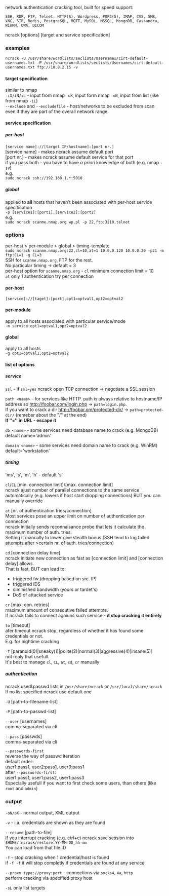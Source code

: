 network authentication cracking tool, built for speed
support:
```
SSH, RDP, FTP, Telnet, HTTP(S), Wordpress, POP3(S), IMAP, CVS, SMB, VNC, SIP, Redis, PostgreSQL, MQTT, MySQL, MSSQL, MongoDB, Cassandra, WinRM, OWA, DICOM
```

ncrack [options]  [target and service specification]
### examples
`ncrack -U /usr/share/wordlists/seclists/Usernames/cirt-default-usernames.txt -P /usr/share/wordlists/seclists/Usernames/cirt-default-usernames.txt ftp://10.0.2.15 -v`  


#### target specification
similar to nmap  
`-iX/iN/iL` - input from nmap `-oX`, input form nmap `-oN`, input from list (like from nmap `-iL`)  
`--exclude` and `--excludefile` - host/networks to be excluded from scan even if they are part of the overall network range

#### service specification
##### per-host
`[service name]://[target IP/hostname]:[port nr.]`  
[service name] - makes ncrack assume default port  
[port nr.] - makes ncrack assume default service for that port  
if you pass both - you have to have *a priori* knowledge of both (e.g. nmap `-sV`)  
e.g.  
`sudo ncrack ssh://192.168.1.*:5910`  

##### global
applied to **all** hosts that haven't been associated with per-host service specification  
`-p [service1]:[port1],[service2]:[port2]`  
e.g.  
`sudo ncrack scanme.nmap.org wp.pl -p 22,ftp:3210,telnet`

### options
per-host > per-module > global > timing-template  
`sudo ncrack scanme.nmap.org:22,cl=10,at=1 10.0.0.120 10.0.0.20 -p21 -m ftp:CL=1 -g CL=3`  
SSH for `scanme.nmap.org`, FTP for the rest.  
No particular timing -> default = 3  
per-host option for `scanme.nmap.org` - `cl` minimum connection limit = 10  
`at` only 1 authentication try per connection  

#### per-host
`[service]://[taget]:[port],opt1=optval1,opt2=optval2`
#### per-module
apply to all hosts associated with particular service/mode  
`-m service:opt1=optval1,opt2=optval2`  
#### global
apply to all hosts  
`-g opt1=optval1,opt2=optval2`

#### list of options
##### service
`ssl` - if `ssl=yes` ncrack open TCP connection -> negotiate a SSL session  

`path <name>`  - for services like HTTP. path is always relative to hostname/IP address so http://foobar.com/login.php -> `path=login.php`.  
If you want to crack a dir http://foobar.om/protected-dir/ -> `path=protected-dir/`  (remeber about the "/" at the end)  
**If  ''`=`'' in URL - escape it**

`db <name>` - some services need database name to crack (e.g. MongoDB)
default name='admin'

`domain <name>` -  some services need domain name to crack (e.g. WinRM)
default='workstation'

##### timing
'ms', 's', 'm', 'h' - default 's'

`cl`/`CL` [min. connection limit]/[max. connection limit]  
ncrack ajust number of parallel connections to the same service automatically (e.g. lowers if host start dropping connections) BUT you can manually override

`at` [nr. of authentication tries/connection]  
Most services pose an upper ilmit on number of authentication per connection  
ncrack initially sends reconnaisance probe that lets it calculate the maximum number of auth. tries.  
Setting it manually to lower give stealth bonus (SSH tend to log failed attempts after >certain nr. of auth. tries/connection)  

`cd` [connection delay time]  
ncrack initiate new connection as fast as [connection limit] and [connection delay] allows.  
That is fast, BUT can lead to:
- triggered fw (dropping based on src. IP)
- triggered IDS
- diminished bandwidth (yours or tardet's)
- DoS of attacked service

`cr` [max. con. retries]  
maximum amount of consecutive failed attempts.  
If ncrack fails to connect agaiuns such service - **it stop cracking it entirely**

`to` [timeout]  
afer timeout ncrack stop, regardless of whether it has found some credentials or not.  
E.g. for nightime cracking  

`-T` [paranoid(0)|sneaky(1)|polite(2)|normal(3)|aggressive(4)|insane(5)]  
not realy that usefull.  
It's best to manage `cl`, `CL`, `at`, `cd`, `cr` manually  

##### authentication
ncrack user&passwd lists in `/usr/share/ncrack` or `/usr/local/share/ncrack`  
If no list specified ncrack use default one  


`-U` [path-to-filename-list]  

`-P` [path-to-passwd-list]  

`--user` [usernames]  
comma-separated via cli  

`--pass` [passwds]  
comma-separated via cli  

`--passwords-first`  
reverse the way of passwd iteration  
default order:  
user1:pass1, user2:pass1, user3:pass1  
after `--passwords-first`:  
user1:pass1, user1:pass2, user1:pass3  
Especially usefull if you want to first check some users, than others (like `root` and `admin`)  

### output
`-oN/oX` - normal output, XML output  

`-v` - i.a. credentials are shown as they are found  

`--resume` [path-to-file]  
If you interrupt cracking (e.g. ctrl+c) ncrack save session into `$HOME/.ncrack/restore.YY-MM-DD_hh-mm`  
You can load from that file :D

`-f` - stop cracking when 1 credential/host is found  
if `-f -f` it will stop completly if credentials are found at any service

`--proxy type://proxy:port` - connections via `socks4`, `4a`, `http`  
perform cracking via specified proxy host  

`-sL` only list targets